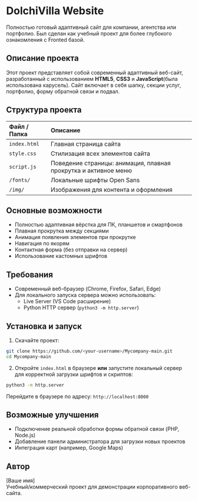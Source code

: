 
# DolchiVilla Website

Полностью готовый адаптивный сайт для компании, агентства или портфолио. Был сделан как учебный проект для более глубокого ознакомления с Fronted базой.

## Описание проекта

Этот проект представляет собой современный адаптивный веб-сайт, разработанный с использованием **HTML5**, **CSS3** и **JavaScript**(была использована карусель). Сайт включает в себя шапку, секции услуг, портфолио, форму обратной связи и подвал.

## Структура проекта

| Файл / Папка | Описание |
|:-------------|:---------|
| `index.html` | Главная страница сайта |
| `style.css` | Стилизация всех элементов сайта |
| `script.js` | Поведение страницы: анимация, плавная прокрутка и активное меню |
| `/fonts/` | Локальные шрифты Open Sans |
| `/img/` | Изображения для контента и оформления |

## Основные возможности

- Полностью адаптивная вёрстка для ПК, планшетов и смартфонов
- Плавная прокрутка между секциями
- Анимация появления элементов при прокрутке
- Навигация по якорям
- Контактная форма (без отправки на сервер)
- Использование кастомных шрифтов

## Требования

- Современный веб-браузер (Chrome, Firefox, Safari, Edge)
- Для локального запуска сервера можно использовать:
  - Live Server (VS Code расширение)
  - Python HTTP сервер (`python3 -m http.server`)

## Установка и запуск

1. Скачайте проект:

```bash
git clone https://github.com/<your-username>/Mycompany-main.git
cd Mycompany-main
```

2. Откройте `index.html` в браузере **или** запустите локальный сервер для корректной загрузки шрифтов и скриптов:

```bash
python3 -m http.server
```

Перейдите в браузере по адресу: `http://localhost:8000`

## Возможные улучшения

- Подключение реальной обработки формы обратной связи (PHP, Node.js)
- Добавление панели администратора для загрузки новых проектов
- Интеграция карт (например, Google Maps)

## Автор

[Ваше имя]  
Учебный/коммерческий проект для демонстрации корпоративного веб-сайта.
